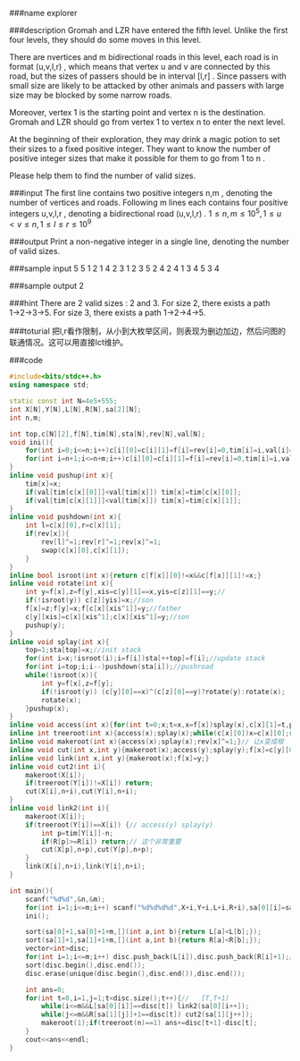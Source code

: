 
###name
explorer

###description
Gromah and LZR have entered the fifth level. Unlike the first four levels, they should do some moves in this level.

There are nvertices and m bidirectional roads in this level, each road is in format (u,v,l,r) , which means that vertex u and v are connected by this road, but the sizes of passers should be in interval [l,r] . Since passers with small size are likely to be attacked by other animals and passers with large size may be blocked by some narrow roads.

Moreover, vertex 1 is the starting point and vertex n is the destination. Gromah and LZR should go from vertex 1 to vertex n to enter the next level.

At the beginning of their exploration, they may drink a magic potion to set their sizes to a fixed positive integer. They want to know the number of positive integer sizes that make it possible for them to go from 1 to n .

Please help them to find the number of valid sizes.

<!---more-->

###input
The first line contains two positive integers n,m , denoting the number of vertices and roads.
Following m lines each contains four positive integers u,v,l,r  , denoting a bidirectional road (u,v,l,r)  .
$1≤n,m≤10^5 ,1≤u\lt v≤n,1≤l≤r≤10^9$

###output
Print a non-negative integer in a single line, denoting the number of valid sizes.

###sample input
5 5
1 2 1 4
2 3 1 2
3 5 2 4
2 4 1 3
4 5 3 4

###sample output
2

###hint
There are 2 valid sizes : 2 and 3.
For size 2, there exists a path 1→2→3→5.
For size 3, there exists a path 1→2→4→5.

###toturial
把l,r看作限制，从小到大枚举区间，则表现为删边加边，然后问图的联通情况。这可以用直接lct维护。

###code
```cpp
#include<bits/stdc++.h>
using namespace std;

static const int N=4e5+555;
int X[N],Y[N],L[N],R[N],sa[2][N];
int n,m;

int top,c[N][2],f[N],tim[N],sta[N],rev[N],val[N];
void ini(){
    for(int i=0;i<=n;i++)c[i][0]=c[i][1]=f[i]=rev[i]=0,tim[i]=i,val[i]=2e9;
    for(int i=n+1;i<=n+m;i++)c[i][0]=c[i][1]=f[i]=rev[i]=0,tim[i]=i,val[i]=R[i-n];
}
inline void pushup(int x){
    tim[x]=x;
    if(val[tim[c[x][0]]]<val[tim[x]]) tim[x]=tim[c[x][0]];
    if(val[tim[c[x][1]]]<val[tim[x]]) tim[x]=tim[c[x][1]];
}
inline void pushdown(int x){
    int l=c[x][0],r=c[x][1];
    if(rev[x]){
        rev[l]^=1;rev[r]^=1;rev[x]^=1;
        swap(c[x][0],c[x][1]);
    }
}
inline bool isroot(int x){return c[f[x]][0]!=x&&c[f[x]][1]!=x;}
inline void rotate(int x){
    int y=f[x],z=f[y],xis=c[y][1]==x,yis=c[z][1]==y;//
    if(!isroot(y)) c[z][yis]=x;//son
    f[x]=z;f[y]=x;f[c[x][xis^1]]=y;//father
    c[y][xis]=c[x][xis^1];c[x][xis^1]=y;//son
    pushup(y);
}
inline void splay(int x){
    top=1;sta[top]=x;//init stack
    for(int i=x;!isroot(i);i=f[i])sta[++top]=f[i];//update stack
    for(int i=top;i;i--)pushdown(sta[i]);//pushroad
    while(!isroot(x)){
        int y=f[x],z=f[y];
        if(!isroot(y)) (c[y][0]==x)^(c[z][0]==y)?rotate(y):rotate(x);
        rotate(x);
    }pushup(x);
}
inline void access(int x){for(int t=0;x;t=x,x=f[x])splay(x),c[x][1]=t,pushup(x);}
inline int treeroot(int x){access(x);splay(x);while(c[x][0])x=c[x][0];return x;}
inline void makeroot(int x){access(x);splay(x);rev[x]^=1;}// 让x变成根
inline void cut(int x,int y){makeroot(x);access(y);splay(y);f[x]=c[y][0]=0;pushup(y);}
inline void link(int x,int y){makeroot(x);f[x]=y;}
inline void cut2(int i){
    makeroot(X[i]);
    if(treeroot(Y[i])!=X[i]) return;
    cut(X[i],n+i),cut(Y[i],n+i);
}
inline void link2(int i){
    makeroot(X[i]);
    if(treeroot(Y[i])==X[i]) {// access(y) splay(y)
        int p=tim[Y[i]]-n;
        if(R[p]>=R[i]) return;// 这个非常重要
        cut(X[p],n+p),cut(Y[p],n+p);
    }
    link(X[i],n+i),link(Y[i],n+i);
}

int main(){
    scanf("%d%d",&n,&m);
    for(int i=1;i<=m;i++) scanf("%d%d%d%d",X+i,Y+i,L+i,R+i),sa[0][i]=sa[1][i]=i;
    ini();

    sort(sa[0]+1,sa[0]+1+m,[](int a,int b){return L[a]<L[b];});
    sort(sa[1]+1,sa[1]+1+m,[](int a,int b){return R[a]<R[b];});
    vector<int>disc;
    for(int i=1;i<=m;i++) disc.push_back(L[i]),disc.push_back(R[i]+1);// [)
    sort(disc.begin(),disc.end());
    disc.erase(unique(disc.begin(),disc.end()),disc.end());

    int ans=0;
    for(int t=0,i=1,j=1;t<disc.size();t++){//   [T,T+1)
        while(i<=m&&L[sa[0][i]]==disc[t]) link2(sa[0][i++]);
        while(j<=m&&R[sa[1][j]]+1==disc[t]) cut2(sa[1][j++]);
        makeroot(1);if(treeroot(n)==1) ans+=disc[t+1]-disc[t];
    }
    cout<<ans<<endl;
}
```










 